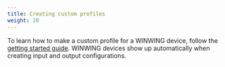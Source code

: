 ```yaml
---
title: Creating custom profiles
weight: 20
---
```


To learn how to make a custom profile for a WINWING device, follow the [getting started guide](/getting-started/). WINWING devices show up automatically when creating input and output configurations.
